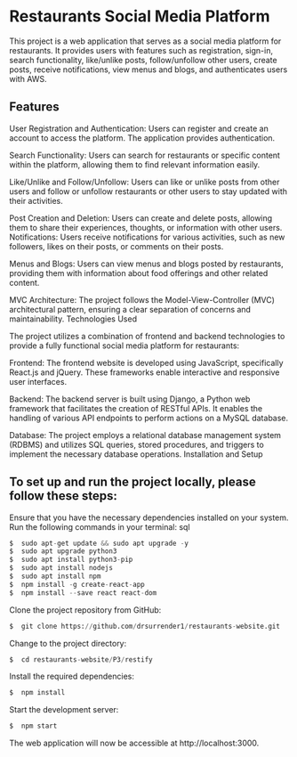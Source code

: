 #   Restaurants Social Media Platform

This project is a web application that serves as a social media platform for restaurants. It provides users with features such as registration, sign-in, search functionality, like/unlike posts, follow/unfollow other users, create posts, receive notifications, view menus and blogs, and authenticates users with AWS.

##  Features

User Registration and Authentication: Users can register and create an account to access the platform. The application provides authentication.

Search Functionality: Users can search for restaurants or specific content within the platform, allowing them to find relevant information easily.

Like/Unlike and Follow/Unfollow: Users can like or unlike posts from other users and follow or unfollow restaurants or other users to stay updated with their activities.

Post Creation and Deletion: Users can create and delete posts, allowing them to share their experiences, thoughts, or information with other users.
Notifications: Users receive notifications for various activities, such as new followers, likes on their posts, or comments on their posts.

Menus and Blogs: Users can view menus and blogs posted by restaurants, providing them with information about food offerings and other related content.

MVC Architecture: The project follows the Model-View-Controller (MVC) architectural pattern, ensuring a clear separation of concerns and maintainability.
Technologies Used

The project utilizes a combination of frontend and backend technologies to provide a fully functional social media platform for restaurants:

Frontend: The frontend website is developed using JavaScript, specifically React.js and jQuery. These frameworks enable interactive and responsive user interfaces.

Backend: The backend server is built using Django, a Python web framework that facilitates the creation of RESTful APIs. It enables the handling of various API endpoints to perform actions on a MySQL database.

Database: The project employs a relational database management system (RDBMS) and utilizes SQL queries, stored procedures, and triggers to implement the necessary database operations.
Installation and Setup

##  To set up and run the project locally, please follow these steps:

Ensure that you have the necessary dependencies installed on your system. Run the following commands in your terminal:
sql

```python
$  sudo apt-get update && sudo apt upgrade -y
$  sudo apt upgrade python3
$  sudo apt install python3-pip
$  sudo apt install nodejs
$  sudo apt install npm
$  npm install -g create-react-app
$  npm install --save react react-dom
```
Clone the project repository from GitHub:

```python
$  git clone https://github.com/drsurrender1/restaurants-website.git
```
Change to the project directory:

```python
$  cd restaurants-website/P3/restify
```
Install the required dependencies:

```python
$  npm install
```

Start the development server:

```python
$  npm start
```
The web application will now be accessible at http://localhost:3000.